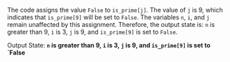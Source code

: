 The code assigns the value `False` to `is_prime[j]`. The value of `j` is 9, which indicates that `is_prime[9]` will be set to `False`. The variables `n`, `i`, and `j` remain unaffected by this assignment. Therefore, the output state is: `n` is greater than 9, `i` is 3, `j` is 9, and `is_prime[9]` is set to `False`.

Output State: **`n` is greater than 9, `i` is 3, `j` is 9, and `is_prime[9]` is set to `False**